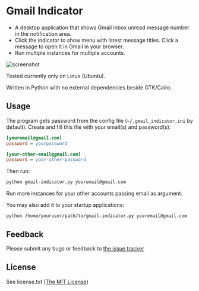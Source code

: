 # Gmail Indicator

* A desktop application that shows Gmail inbox unread message number in the notification area.
* Click the indicator to show menu with latest message titles. Click a message to open it in Gmail in your browser.
* Run multiple instances for multiple accounts.

![screenshot](http://s.fillest.ru/published/gmail-indicator.png)

Tested currently only on Linux (Ubuntu).

Written in Python with no external dependencies beside GTK/Cairo.


## Usage
The program gets password from the config file (`~/.gmail_indicator.ini` by default). Create and fill this file with your email(s) and password(s):
```ini
[youremail@gmail.com]
password = yourpassword

[your-other-email@gmail.com]
password = your-other-password
```

Then run:
```bash
python gmail-indicator.py youremail@gmail.com
```

Run more instances for your other accounts passing email as argument.

You may also add it to your startup applications:
```text
python /home/youruser/path/to/gmail-indicator.py youremail@gmail.com
```


## Feedback
Please submit any bugs or feedback to [the issue tracker](https://github.com/fillest/gmail-indicator/issues)


## License
See license.txt ([The MIT License](http://www.opensource.org/licenses/mit-license.php))
